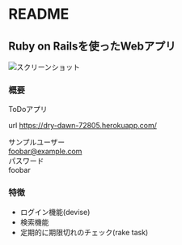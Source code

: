 # README

## Ruby on Railsを使ったWebアプリ

![スクリーンショット](https://user-images.githubusercontent.com/19617305/41414435-fcab4358-7020-11e8-86a1-821ba5958f9e.png)


### 概要
ToDoアプリ

url https://dry-dawn-72805.herokuapp.com/

サンプルユーザー  
 foobar@example.com  
パスワード  
 foobar

### 特徴
- ログイン機能(devise)
- 検索機能
- 定期的に期限切れのチェック(rake task)
